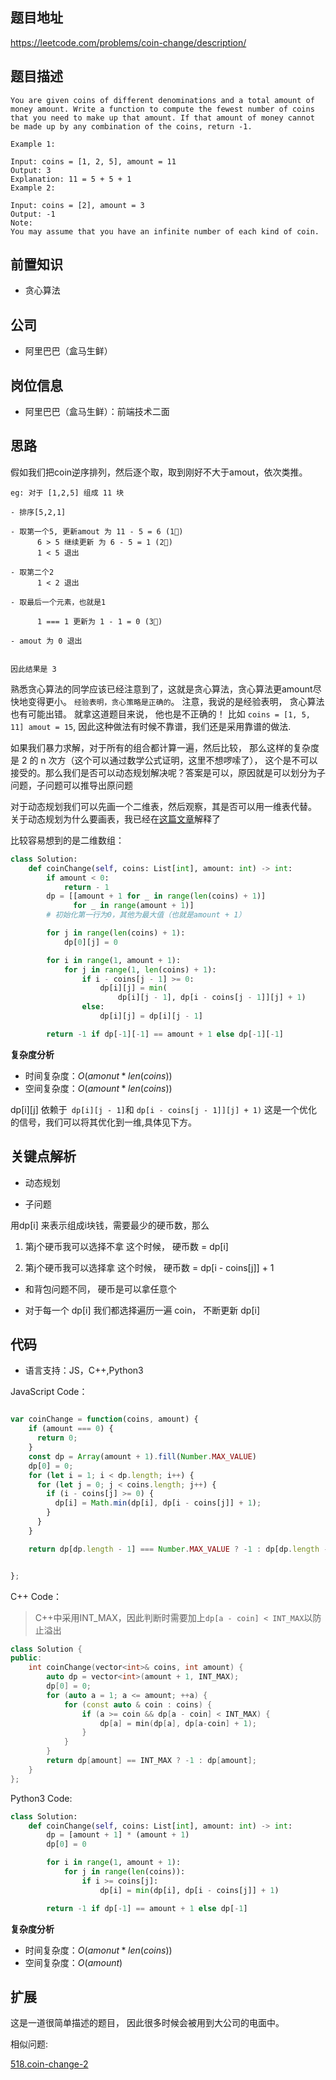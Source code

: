 
## 题目地址
https://leetcode.com/problems/coin-change/description/

## 题目描述
```
You are given coins of different denominations and a total amount of money amount. Write a function to compute the fewest number of coins that you need to make up that amount. If that amount of money cannot be made up by any combination of the coins, return -1.

Example 1:

Input: coins = [1, 2, 5], amount = 11
Output: 3 
Explanation: 11 = 5 + 5 + 1
Example 2:

Input: coins = [2], amount = 3
Output: -1
Note:
You may assume that you have an infinite number of each kind of coin.

```

## 前置知识

- 贪心算法

## 公司

- 阿里巴巴（盒马生鲜）

## 岗位信息

- 阿里巴巴（盒马生鲜）：前端技术二面
  
## 思路


假如我们把coin逆序排列，然后逐个取，取到刚好不大于amout，依次类推。

```
eg: 对于 [1,2,5] 组成 11 块

- 排序[5,2,1]

- 取第一个5, 更新amout 为 11 - 5 = 6 (1⃣️)
      6 > 5 继续更新 为 6 - 5 = 1 (2⃣️)
      1 < 5 退出

- 取第二个2
      1 < 2 退出

- 取最后一个元素，也就是1

      1 === 1 更新为 1 - 1 = 0 (3⃣️)

- amout 为 0 退出


因此结果是 3
```

熟悉贪心算法的同学应该已经注意到了，这就是贪心算法，贪心算法更amount尽快地变得更小。
`经验表明，贪心策略是正确的`。 注意，我说的是经验表明， 贪心算法也有可能出错。 就拿这道题目来说，
他也是不正确的！ 比如 `coins = [1, 5, 11] amout = 15`, 因此这种做法有时候不靠谱，我们还是采用靠谱的做法.

如果我们暴力求解，对于所有的组合都计算一遍，然后比较， 那么这样的复杂度是 2 的 n 次方（这个可以通过数学公式证明，这里不想啰嗦了），
这个是不可以接受的。那么我们是否可以动态规划解决呢？答案是可以，原因就是可以划分为子问题，子问题可以推导出原问题

对于动态规划我们可以先画一个二维表，然后观察，其是否可以用一维表代替。
关于动态规划为什么要画表，我已经在[这篇文章](../thinkings/dynamic-programming.md)解释了

比较容易想到的是二维数组：

```python
class Solution:
    def coinChange(self, coins: List[int], amount: int) -> int:
        if amount < 0:
            return - 1
        dp = [[amount + 1 for _ in range(len(coins) + 1)]
              for _ in range(amount + 1)]
        # 初始化第一行为0，其他为最大值（也就是amount + 1）

        for j in range(len(coins) + 1):
            dp[0][j] = 0

        for i in range(1, amount + 1):
            for j in range(1, len(coins) + 1):
                if i - coins[j - 1] >= 0:
                    dp[i][j] = min(
                        dp[i][j - 1], dp[i - coins[j - 1]][j] + 1)
                else:
                    dp[i][j] = dp[i][j - 1]

        return -1 if dp[-1][-1] == amount + 1 else dp[-1][-1]
 ```
 
 **复杂度分析**
- 时间复杂度：$O(amonut * len(coins))$
- 空间复杂度：$O(amount * len(coins))$

dp[i][j] 依赖于` dp[i][j - 1]`和 `dp[i - coins[j - 1]][j] + 1)` 这是一个优化的信号，我们可以将其优化到一维,具体见下方。
## 关键点解析

- 动态规划

- 子问题

用dp[i] 来表示组成i块钱，需要最少的硬币数，那么

1. 第j个硬币我可以选择不拿       这个时候， 硬币数 =  dp[i]

2. 第j个硬币我可以选择拿     这个时候， 硬币数 =  dp[i - coins[j]] + 1

- 和背包问题不同， 硬币是可以拿任意个

- 对于每一个 dp[i] 我们都选择遍历一遍 coin， 不断更新 dp[i]

## 代码


* 语言支持：JS，C++,Python3

JavaScript Code：
```js

var coinChange = function(coins, amount) {
    if (amount === 0) {
      return 0;
    }
    const dp = Array(amount + 1).fill(Number.MAX_VALUE)
    dp[0] = 0;
    for (let i = 1; i < dp.length; i++) {
      for (let j = 0; j < coins.length; j++) {
        if (i - coins[j] >= 0) {
          dp[i] = Math.min(dp[i], dp[i - coins[j]] + 1);
        }
      }
    }

    return dp[dp.length - 1] === Number.MAX_VALUE ? -1 : dp[dp.length - 1];


};
```
C++ Code：
> C++中采用INT_MAX，因此判断时需要加上`dp[a - coin] < INT_MAX`以防止溢出
```C++
class Solution {
public:
    int coinChange(vector<int>& coins, int amount) {
        auto dp = vector<int>(amount + 1, INT_MAX);
        dp[0] = 0;
        for (auto a = 1; a <= amount; ++a) {
            for (const auto & coin : coins) {
                if (a >= coin && dp[a - coin] < INT_MAX) {
                    dp[a] = min(dp[a], dp[a-coin] + 1);
                }
            }
        }
        return dp[amount] == INT_MAX ? -1 : dp[amount];
    }
};
```

Python3 Code:

```python
class Solution:
    def coinChange(self, coins: List[int], amount: int) -> int:
        dp = [amount + 1] * (amount + 1)
        dp[0] = 0

        for i in range(1, amount + 1):
            for j in range(len(coins)):
                if i >= coins[j]:
                    dp[i] = min(dp[i], dp[i - coins[j]] + 1)

        return -1 if dp[-1] == amount + 1 else dp[-1]
```

**复杂度分析**
- 时间复杂度：$O(amonut * len(coins))$
- 空间复杂度：$O(amount)$


## 扩展

这是一道很简单描述的题目， 因此很多时候会被用到大公司的电面中。

相似问题:

[518.coin-change-2](https://github.com/azl397985856/leetcode/blob/master/problems/518.coin-change-2.md)
